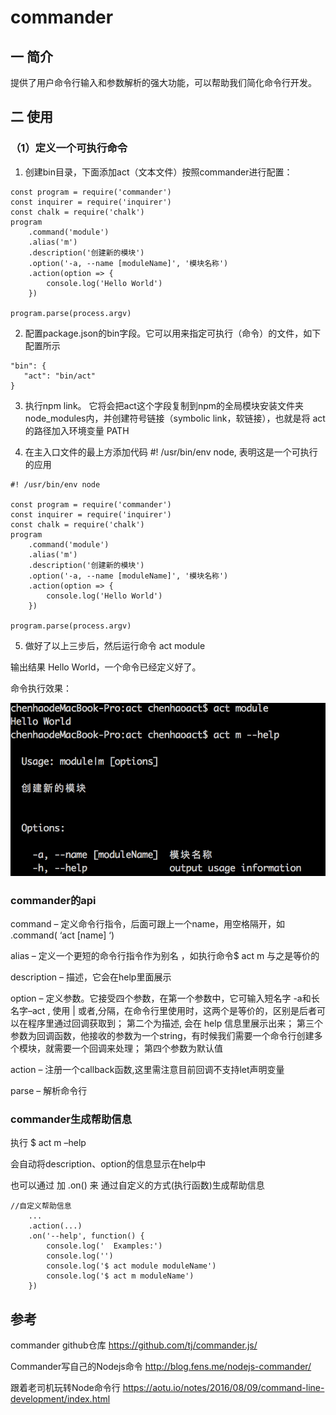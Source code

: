 # commander
## 一 简介
提供了用户命令行输入和参数解析的强大功能，可以帮助我们简化命令行开发。

## 二 使用

### （1）定义一个可执行命令
1. 创建bin目录，下面添加act（文本文件）按照commander进行配置：

```
const program = require('commander')
const inquirer = require('inquirer')
const chalk = require('chalk')
program
    .command('module')
    .alias('m')
    .description('创建新的模块')
    .option('-a, --name [moduleName]', '模块名称')
    .action(option => {
        console.log('Hello World')
    })
    
program.parse(process.argv)

```

2. 配置package.json的bin字段。它可以用来指定可执行（命令）的文件，如下配置所示
   
```
"bin": {
   "act": "bin/act"
}
```

3. 执行npm link。
它将会把act这个字段复制到npm的全局模块安装文件夹node_modules内，并创建符号链接（symbolic link，软链接），也就是将 act 的路径加入环境变量 PATH

4. 在主入口文件的最上方添加代码 #! /usr/bin/env node, 表明这是一个可执行的应用

```
#! /usr/bin/env node 

const program = require('commander')
const inquirer = require('inquirer')
const chalk = require('chalk')
program
    .command('module')
    .alias('m')
    .description('创建新的模块')
    .option('-a, --name [moduleName]', '模块名称')
    .action(option => {
        console.log('Hello World')
    })
    
program.parse(process.argv)

```

5. 做好了以上三步后，然后运行命令 act module

输出结果 Hello World，一个命令已经定义好了。

命令执行效果：

![](/assets/WX20171023-101056@2x.png)

### commander的api

command – 定义命令行指令，后面可跟上一个name，用空格隔开，如 .command( ‘act [name] ‘)

alias – 定义一个更短的命令行指令作为别名 ，如执行命令$ act m 与之是等价的

description – 描述，它会在help里面展示

option – 定义参数。它接受四个参数，在第一个参数中，它可输入短名字 -a和长名字–act ,
使用 | 或者,分隔，在命令行里使用时，这两个是等价的，区别是后者可以在程序里通过回调获取到；
第二个为描述, 会在 help 信息里展示出来；
第三个参数为回调函数，他接收的参数为一个string，有时候我们需要一个命令行创建多个模块，就需要一个回调来处理；
第四个参数为默认值

action – 注册一个callback函数,这里需注意目前回调不支持let声明变量

parse – 解析命令行

### commander生成帮助信息
执行 $ act m –help

会自动将description、option的信息显示在help中

也可以通过 加 .on() 来 通过自定义的方式(执行函数)生成帮助信息

```
//自定义帮助信息
    ...
    .action(...)
    .on('--help', function() {
        console.log('  Examples:')
        console.log('')
        console.log('$ act module moduleName')
        console.log('$ act m moduleName')
    })
```




## 参考
commander github仓库
https://github.com/tj/commander.js/

Commander写自己的Nodejs命令
http://blog.fens.me/nodejs-commander/

跟着老司机玩转Node命令行
https://aotu.io/notes/2016/08/09/command-line-development/index.html
